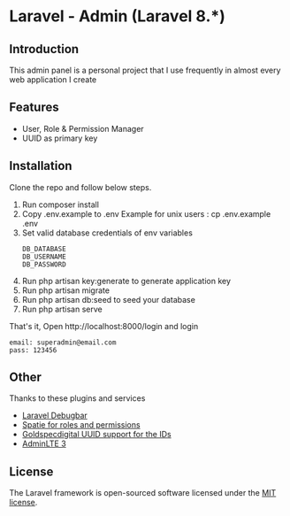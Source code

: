 # Laravel - Admin (Laravel 8.*)

## Introduction
This admin panel is a personal project that I use frequently in almost every web application I create

## Features
- User, Role & Permission Manager
- UUID as primary key

## Installation
Clone the repo and follow below steps.

1. Run composer install
2. Copy .env.example to .env Example for unix users : cp .env.example .env
3. Set valid database credentials of env variables 
   ```
   DB_DATABASE 
   DB_USERNAME
   DB_PASSWORD
   ```
4. Run php artisan key:generate to generate application key
5. Run php artisan migrate
6. Run php artisan db:seed to seed your database
7. Run php artisan serve

That's it, Open http://localhost:8000/login and login
```
email: superadmin@email.com
pass: 123456
```

## Other
Thanks to these plugins and services
- [Laravel Debugbar](https://github.com/barryvdh/laravel-debugbar)
- [Spatie for roles and permissions](https://github.com/spatie/laravel-permission)
- [Goldspecdigital UUID support for the IDs](https://github.com/goldspecdigital/laravel-eloquent-uuid)
- [AdminLTE 3](https://github.com/ColorlibHQ/AdminLTE)

## License
The Laravel framework is open-sourced software licensed under the [MIT license](https://opensource.org/licenses/MIT).

